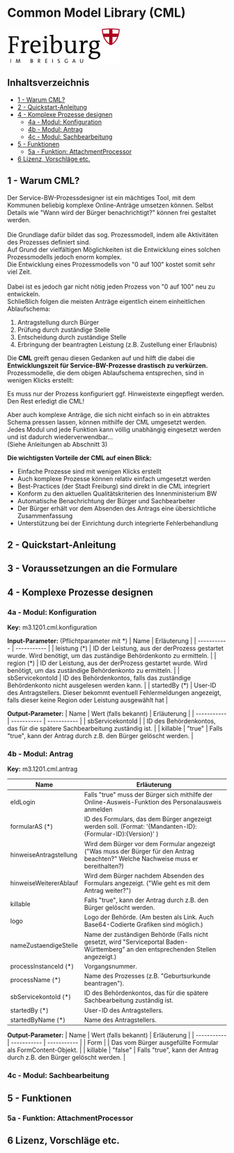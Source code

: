 # Common Model Library (CML) 
![Logo of Stadt Freiburg i. Br.](/img/logo_freiburg.gif) 

## Inhaltsverzeichnis
- [1 - Warum CML?](#1---warum-cml)
- [2 - Quickstart-Anleitung](#2---quickstart-anleitung)
- [4 - Komplexe Prozesse designen](#4---komplexe-prozesse-designen)
   - [4a - Modul: Konfiguration](#4a---modul--konfiguration)
   - [4b - Modul: Antrag](#4b---modul--antrag)
   - [4c - Modul: Sachbearbeitung](#4c---modul--sachbearbeitung)
- [5 - Funktionen](#5---funktionen)
   - [5a - Funktion: AttachmentProcessor](#5a---funktion--attachmentprocessor)
- [6 Lizenz, Vorschläge etc.](#6---Lizenz-Vorschläge-etc)

## 1 - Warum CML?
Der Service-BW-Prozessdesigner ist ein mächtiges Tool, mit dem Kommunen beliebig komplexe Online-Anträge umsetzen können.
Selbst Details wie "Wann wird der Bürger benachrichtigt?" können frei gestaltet werden.\
\
Die Grundlage dafür bildet das sog. Prozessmodell, indem alle Aktivitäten des Prozesses definiert sind.\
Auf Grund der vielfältigen Möglichkeiten ist die Entwicklung eines solchen Prozessmodells jedoch enorm komplex.\
Die Entwicklung eines Prozessmodells von "0 auf 100" kostet somit sehr viel Zeit.\
\
Dabei ist es jedoch gar nicht nötig jeden Prozess von "0 auf 100" neu zu entwickeln.\
Schließlich folgen die meisten Anträge eigentlich einem einheitlichen Ablaufschema:

1. Antragstellung durch Bürger
2. Prüfung durch zuständige Stelle
3. Entscheidung durch zuständige Stelle
4. Erbringung der beantragten Leistung (z.B. Zustellung einer Erlaubnis)

Die **CML** greift genau diesen Gedanken auf und hilft die dabei die **Entwicklungszeit für Service-BW-Prozesse drastisch zu verkürzen.**
Prozessmodelle, die dem obigen Ablaufschema entsprechen, sind in wenigen Klicks erstellt:

Es muss nur der Prozess konfiguriert ggf. Hinweistexte eingepflegt werden.\
Den Rest erledigt die CML!

Aber auch komplexe Anträge, die sich nicht einfach so in ein abtraktes Schema pressen lassen, können mithilfe der CML umgesetzt werden.\
Jedes Modul und jede Funktion kann völlig unabhängig eingesetzt werden und ist dadurch wiederverwendbar...\
(Siehe Anleitungen ab Abschnitt 3)

**Die wichtigsten Vorteile der CML auf einen Blick:**
- Einfache Prozesse sind mit wenigen Klicks erstellt
- Auch komplexe Prozesse können relativ einfach umgesetzt werden
- Best-Practices (der Stadt Freiburg) sind direkt in die CML integriert
- Konform zu den aktuellen Qualitätskriterien des Innenministerium BW
- Automatische Benachrichtung der Bürger und Sachbearbeiter
- Der Bürger erhält vor dem Absenden des Antrags eine übersichtliche Zusammenfassung
- Unterstützung bei der Einrichtung durch integrierte Fehlerbehandlung


## 2 - Quickstart-Anleitung

## 3 - Voraussetzungen an die Formulare 

## 4 - Komplexe Prozesse designen

### 4a - Modul: Konfiguration
**Key:** m3.1201.cml.konfiguration


**Input-Parameter:** (Pflichtparameter  mit \*)
| Name                   | Erläuterung                                                                                                                             |
| -----------            | -----------                                                                                                                             |
| leistung (\*)          | ID der Leistung, aus der derProzess gestartet wurde. Wird benötigt, um das zuständige Behördenkonto zu ermitteln.                       |
| region (\*)            | ID der Leistung, aus der derProzess gestartet wurde. Wird benötigt, um das zuständige Behördenkonto zu ermitteln.                       |
| sbServicekontoId       | ID des Behördenkontos, falls das zuständige Behördenkonto nicht ausgelesen werden kann.                                                 |
| startedBy (\*)         | User-ID des Antragstellers. Dieser bekommt eventuell Fehlermeldungen angezeigt, falls dieser keine Region oder Leistung ausgewählt hat  |


**Output-Parameter:**
| Name                   | Wert (falls bekannt) | Erläuterung                                                                |
| -----------            | -----------          | -----------                                                                |
| sbServicekontoId       |                      | ID des Behördenkontos, das für die spätere Sachbearbeitung zuständig ist.  |
| killable               | "true"               | Falls "true", kann der Antrag durch z.B. den Bürger gelöscht werden.       |

### 4b - Modul: Antrag
**Key:** m3.1201.cml.antrag

| Name                   | Erläuterung                                                                                                                          |
| -----------            | -----------                                                                                                                          |
| eIdLogin               | Falls "true" muss der Bürger sich mithilfe der Online-Ausweis-Funktion des Personalausweis anmelden                                  |
| formularAS (\*)        | ID des Formulars, das dem Bürger angezeigt werden soll. (Format: '{Mandanten-ID}:{Formular-ID}:{Version}' )                         |
| hinweiseAntragstellung | Wird dem Bürger vor dem Formular angezeigt ("Was muss der Bürger für den Antrag beachten?" Welche Nachweise muss er bereithalten?)   |
| hinweiseWeitererAblauf | Wird dem Bürger nachdem Absenden des Formulars angezeigt. ("Wie geht es mit dem Antrag weiter?")                                     |
| killable               | Falls "true", kann der Antrag durch z.B. den Bürger gelöscht werden.                                                                 |
| logo                   | Logo der Behörde. (Am besten als Link. Auch Base64-Codierte Grafiken sind möglich.)                                                  |
| nameZustaendigeStelle  | Name der zuständigen Behörde (Falls nicht gesetzt, wird "Serviceportal Baden-Württemberg" an den entsprechenden Stellen angezeigt.)  |
| processInstanceId (\*) | Vorgangsnummer.                                                                                                                      |
| processName (\*)       | Name des Prozesses (z.B. "Geburtsurkunde beantragen").                                                                               |
| sbServicekontoId (\*)  | ID des Behördenkontos, das für die spätere Sachbearbeitung zuständig ist.                                                            |
| startedBy (\*)         | User-ID des Antragstellers.                                                                                                          |
| startedByName (\*)     | Name des Antragstellers.                                                                                                             |


**Output-Parameter:**
| Name                   | Wert (falls bekannt) | Erläuterung                                                           |
| -----------            | -----------          | -----------                                                           |
| Form                   |                      | Das vom Bürger ausgefüllte Formular als FormContent-Objekt.           |
| killable               | "false"              | Falls "true", kann der Antrag durch z.B. den Bürger gelöscht werden.  |


### 4c - Modul: Sachbearbeitung

## 5 - Funktionen

### 5a - Funktion: AttachmentProcessor

## 6 Lizenz, Vorschläge etc.
